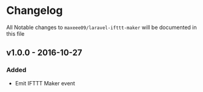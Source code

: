 # Changelog

All Notable changes to `maxeee09/laravel-ifttt-maker` will be documented in this file

## v1.0.0 - 2016-10-27

### Added

+ Emit IFTTT Maker event

